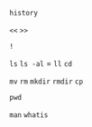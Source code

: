 `history`

`<<`
`>>`

`!`

`ls`
`ls -al` = `ll`
`cd`

`mv`
`rm`
`mkdir`
`rmdir`
`cp`

`pwd`


`man`
`whatis`

